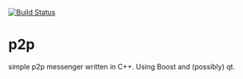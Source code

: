 [![Build Status](https://travis-ci.com/Nickheythatsme/p2p.svg?branch=master)](https://travis-ci.com/Nickheythatsme/p2p)

# p2p
simple p2p messenger written in C++. Using Boost and (possibly) qt.
